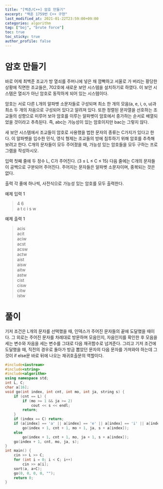 ```yaml
---
title: "[백준/C++] 암호 만들기"
excerpt: "백준 1759번 C++ 구현"
last_modified_at: 2021-01-22T23:59:00+09:00
categories: algorithm
tag: ["boj", "brute force"]
toc: true
toc_sticky: true
author_profile: false
---
```

# 암호 만들기

바로 어제 최백준 조교가 방 열쇠를 주머니에 넣은 채 깜빡하고 서울로 가 버리는 황당한 상황에 직면한 조교들은, 702호에 새로운 보안 시스템을 설치하기로 하였다. 이 보안 시스템은 열쇠가 아닌 암호로 동작하게 되어 있는 시스템이다.

암호는 서로 다른 L개의 알파벳 소문자들로 구성되며 최소 한 개의 모음(a, e, i, o, u)과 최소 두 개의 자음으로 구성되어 있다고 알려져 있다. 또한 정렬된 문자열을 선호하는 조교들의 성향으로 미루어 보아 암호를 이루는 알파벳이 암호에서 증가하는 순서로 배열되었을 것이라고 추측된다. 즉, abc는 가능성이 있는 암호이지만 bac는 그렇지 않다.

새 보안 시스템에서 조교들이 암호로 사용했을 법한 문자의 종류는 C가지가 있다고 한다. 이 알파벳을 입수한 민식, 영식 형제는 조교들의 방에 침투하기 위해 암호를 추측해 보려고 한다. C개의 문자들이 모두 주어졌을 때, 가능성 있는 암호들을 모두 구하는 프로그램을 작성하시오.

입력
첫째 줄에 두 정수 L, C가 주어진다. (3 ≤ L ≤ C ≤ 15) 다음 줄에는 C개의 문자들이 공백으로 구분되어 주어진다. 주어지는 문자들은 알파벳 소문자이며, 중복되는 것은 없다.

출력
각 줄에 하나씩, 사전식으로 가능성 있는 암호를 모두 출력한다.

예제 입력 1

> 4 6  
> a t c i s w  

예제 출력 1

> acis  
> acit  
> aciw  
> acst  
> acsw  
> actw  
> aist  
> aisw  
> aitw  
> astw  
> cist  
> cisw  
> citw  
> istw  

# 풀이

기저 조건은 L개의 문자를 선택했을 때, 인덱스가 주어진 문자들의 끝에 도달했을 때이다.
그 외로는 주어진 문자를 차례대로 방문하며 모음인지, 자음인지를 확인한 후 모음을 세는 변수와 자음을 세는 변수를 그대로 다음 재귀함수로 넘겨준다.
그리고 기저 조건에 도달했을 때, 직전의 경우로 돌아가 방금 뽑았던 문자의 다음 문자를 가져와야 하는데 그것이 if else문 바로 뒤에 나오는 재귀호출문의 역할이다.

``` c++
#include<iostream>
#include<string>
#include<algorithm>
using namespace std;
int L, C;
char a[16];
void go(int index, int cnt, int mo, int ja, string s) {
    if (cnt == L) {
        if (mo >= 1 && ja >= 2)
            cout << s << endl;
        return;
    }
    if (index == C) return;
    if (a[index] == 'a' || a[index] == 'e' || a[index] == 'i' || a[index] == 'o' || a[index] == 'u')
        go(index + 1, cnt + 1, mo + 1, ja, s + a[index]);
    else
        go(index + 1, cnt + 1, mo, ja + 1, s + a[index]);
    go(index + 1, cnt, mo, ja, s);
}
int main() {
    cin >> L >> C;
    for (int i = 0; i < C; i++)
        cin >> a[i];
    sort(a, a+C);
    go(0, 0, 0, 0, "");
    return 0;
}
```